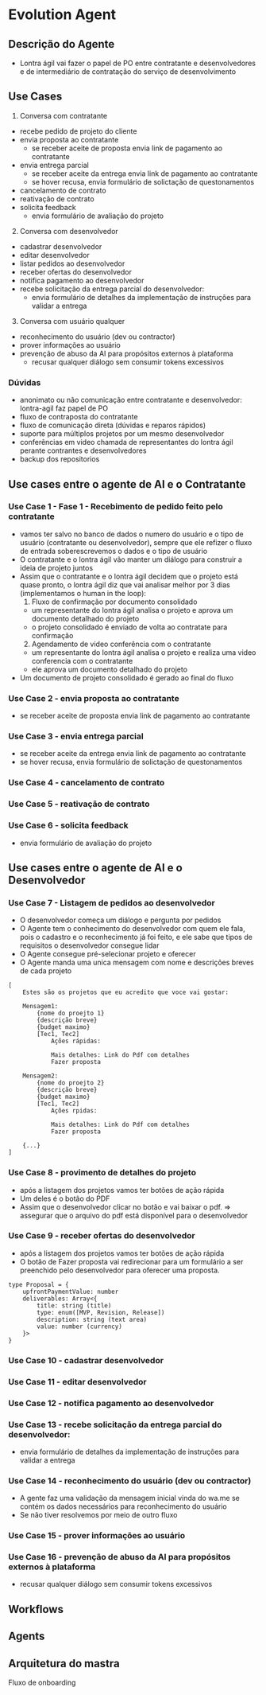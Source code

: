 # Evolution Agent 

## Descrição do Agente

- Lontra ágil vai fazer o papel de PO entre contratante e desenvolvedores e de intermediário de contratação do serviço de desenvolvimento

## Use Cases

1. Conversa com contratante
  - recebe pedido de projeto do cliente
  - envia proposta ao contratante
    - se receber aceite de proposta envia link de pagamento ao contratante
  - envia entrega parcial
    - se receber aceite da entrega envia link de pagamento ao contratante
    - se hover recusa, envia formulário de solictação de questonamentos
  - cancelamento de contrato
  - reativação de contrato
  - solicita feedback
    - envia formulário de avaliação do projeto
2. Conversa com desenvolvedor
  - cadastrar desenvolvedor
  - editar desenvolvedor
  - listar pedidos ao desenvolvedor
  - receber ofertas do desenvolvedor
  - notifica pagamento ao desenvolvedor
  - recebe solicitação da entrega parcial do desenvolvedor:
    - envia formulário de detalhes da implementação de instruções para validar a entrega
3. Conversa com usuário qualquer
  - reconhecimento do usuário (dev ou contractor)
  - prover informações ao usuário
  - prevenção de abuso da AI para propósitos externos à plataforma
    - recusar qualquer diálogo sem consumir tokens excessivos

### Dúvidas
  - anonimato ou não comunicação entre contratante e desenvolvedor: lontra-agil faz papel de PO
  - fluxo de contraposta do contratante
  - fluxo de comunicação direta (dúvidas e reparos rápidos)
  - suporte para múltiplos projetos por um mesmo desenvolvedor
  - conferências em video chamada de representantes do lontra ágil perante contrantes e desenvolvedores
  - backup dos repositorios

## Use cases entre o agente de AI e o Contratante

### Use Case 1 - Fase 1 - Recebimento de pedido feito pelo contratante

- vamos ter salvo no banco de dados o numero do usuário e o tipo de usuário (contratante ou desenvolvedor), sempre que ele refizer o fluxo de entrada soberescrevemos o dados e o tipo de usuário
- O contratante e o lontra ágil vão manter um diálogo para construir a ideia de projeto juntos
- Assim que o contratante e o lontra ágil decidem que o projeto está quase pronto, o lontra ágil diz que vai analisar melhor por 3 dias (implementamos o human in the loop):
  1. Fluxo de confirmação por documento consolidado
    - um representante do lontra ágil analisa o projeto e aprova um documento detalhado do projeto
    - o projeto consolidado é enviado de volta ao contratate para confirmação
  2. Agendamento de video conferência com o contratante
    - um representante do lontra ágil analisa o projeto e realiza uma video conferencia com o contratante
    - ele aprova um documento detalhado do projeto
- Um documento de projeto consolidado é gerado ao final do fluxo

### Use Case 2 - envia proposta ao contratante
  - se receber aceite de proposta envia link de pagamento ao contratante
### Use Case 3 - envia entrega parcial
  - se receber aceite da entrega envia link de pagamento ao contratante
  - se hover recusa, envia formulário de solictação de questonamentos
### Use Case 4 - cancelamento de contrato
### Use Case 5 - reativação de contrato
### Use Case 6 - solicita feedback
  - envia formulário de avaliação do projeto

## Use cases entre o agente de AI e o Desenvolvedor

### Use Case 7 - Listagem de pedidos ao desenvolvedor
  - O desenvolvedor começa um diálogo e pergunta por pedidos
  - O Agente tem o conhecimento do desenvolvedor com quem ele fala, pois o cadastro e o reconhecimento já foi feito, e ele sabe que tipos de requisitos o desenvolvedor consegue lidar
  - O Agente consegue pré-selecionar projeto e oferecer
  - O Agente manda uma unica mensagem com nome e descrições breves de cada projeto
  ```
  [
      Estes são os projetos que eu acredito que voce vai gostar:

      Mensagem1:
          {nome do proejto 1}
          {descrição breve}
          {budget maximo}
          [Tec1, Tec2]
              Ações rápidas:

              Mais detalhes: Link do Pdf com detalhes
              Fazer proposta

      Mensagem2:
          {nome do proejto 2}
          {descrição breve}
          {budget maximo}
          [Tec1, Tec2]
              Ações rpidas:

              Mais detalhes: Link do Pdf com detalhes
              Fazer proposta

      {...}
  ]
  ```

### Use Case 8 - provimento de detalhes do projeto
  - após a listagem dos projetos vamos ter botões de ação rápida
  - Um deles é o botão do PDF
  - Assim que o desenvolvedor clicar no botão e vai baixar o pdf.
  => assegurar que o arquivo do pdf está disponível para o desenvolvedor

### Use Case 9 - receber ofertas do desenvolvedor
  - após a listagem dos projetos vamos ter botões de ação rápida
  - O botão de Fazer proposta vai redirecionar para um formulário a ser preenchido pelo desenvolvedor para oferecer uma proposta.
  ```
  type Proposal = {
      upfrontPaymentValue: number
      deliverables: Array<{
          title: string (title)
          type: enum([MVP, Revision, Release])
          description: string (text area)
          value: number (currency)
      }>
  }
  ```

### Use Case 10 - cadastrar desenvolvedor
### Use Case 11 - editar desenvolvedor
### Use Case 12 - notifica pagamento ao desenvolvedor
### Use Case 13 - recebe solicitação da entrega parcial do desenvolvedor:
  - envia formulário de detalhes da implementação de instruções para validar a entrega

### Use Case 14 - reconhecimento do usuário (dev ou contractor)
  - A gente faz uma validação da mensagem inicial vinda do wa.me se contém os dados necessários para reconhecimento do usuário
  - Se não tiver resolvemos por meio de outro fluxo

### Use Case 15 - prover informações ao usuário
### Use Case 16 - prevenção de abuso da AI para propósitos externos à plataforma
  - recusar qualquer diálogo sem consumir tokens excessivos

## Workflows


## Agents


## Arquitetura do mastra




Fluxo de onboarding
